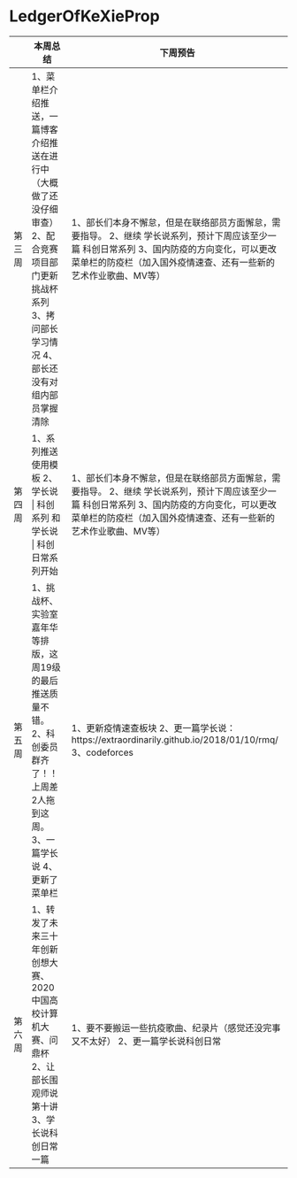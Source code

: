 # LedgerOfKeXieProp
|     | 本周总结                                                                             | 下周预告                                                                                                         |
|-----|----------------------------------------------------------------------------------|--------------------------------------------------------------------------------------------------------------|
| 第三周 | 1、菜单栏介绍推送，一篇博客介绍推送在进行中（大概做了还没仔细审查） 2、配合竞赛项目部门更新挑战杯系列 3、拷问部长学习情况 4、部长还没有对组内部员掌握清除 | 1、部长们本身不懈怠，但是在联络部员方面懈怠，需要指导。 2、继续 学长说系列，预计下周应该至少一篇 科创日常系列 3、国内防疫的方向变化，可以更改菜单栏的防疫栏（加入国外疫情速查、还有一些新的艺术作业歌曲、MV等） |
| 第四周 | 1、系列推送使用模板 2、学长说 \| 科创系列 和 学长说 \| 科创日常系列开始                                       | 1、部长们本身不懈怠，但是在联络部员方面懈怠，需要指导。 2、继续 学长说系列，预计下周应该至少一篇 科创日常系列 3、国内防疫的方向变化，可以更改菜单栏的防疫栏（加入国外疫情速查、还有一些新的艺术作业歌曲、MV等） |
| 第五周 | 1、挑战杯、实验室嘉年华等排版，这周19级的最后推送质量不错。 2、科创委员群齐了！！上周差2人拖到这周。 3、一篇学长说 4、更新了菜单栏           | 1、更新疫情速查板块 2、更一篇学长说：https://extraordinarily\.github\.io/2018/01/10/rmq/ 3、codeforces                         |
| 第六周 | 1、转发了未来三十年创新创想大赛、2020中国高校计算机大赛、问鼎杯 2、让部长围观师说第十讲 3、学长说科创日常一篇                      | 1、要不要搬运一些抗疫歌曲、纪录片（感觉还没完事又不太好） 2、更一篇学长说科创日常                                                                   |
